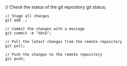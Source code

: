  // Check the status of the git repository
    git status;

    // Stage all changes
    git add .;

    // Commit the changes with a message
    git commit -m "data";

    // Pull the latest changes from the remote repository
    git pull;

    // Push the changes to the remote repository
    git push;